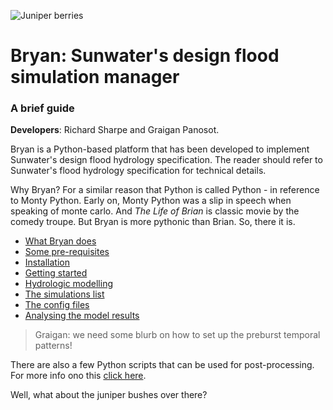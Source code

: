 ![Juniper berries](SubDocs/stock-photo-juniper-twig-with-berries_3.png)
# Bryan: Sunwater's design flood simulation manager
### A brief guide

**Developers**: Richard Sharpe and Graigan Panosot.

Bryan is a Python-based platform that has been developed to implement Sunwater's design flood hydrology specification. The reader should refer to Sunwater's flood hydrology specification for technical details. 

Why Bryan? For a similar reason that Python is called Python - in reference to Monty Python. Early on, Monty Python was a slip in speech when speaking of monte carlo. And *The Life of Brian* is classic movie by the comedy troupe. But Bryan is more pythonic than Brian. So, there it is. 

- [What Bryan does](SubDocs/what.md.html)
- [Some pre-requisites](SubDocs/pre-requisites.md.html)
- [Installation](SubDocs/installation.md.html)
- [Getting started](SubDocs/getting_started.md.html)
- [Hydrologic modelling](SubDocs/hydrologic_modelling.md.html)
- [The simulations list](SubDocs/sim_list.md.html)
- [The config files](SubDocs/config_files.md.html)
- [Analysing the model results](SubDocs/analyse_results.md.html)

>Graigan: we need some blurb on how to set up the preburst temporal patterns!

There are also a few Python scripts that can be used for post-processing. For more info ono this [click here](SubDocs/utilities.md.html).

Well, what about the juniper bushes over there?
